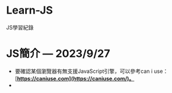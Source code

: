 # Learn-JS
JS學習紀錄
# **JS簡介** — 2023/9/27

- 要確認某個瀏覽器有無支援JavaScript引擎，可以參考can i use：[**https://caniuse.com](https://caniuse.com/)。**
- <script>放在HTML頁面的最下方，與CSS的<link>不同。目的是先讓瀏覽器加載HTML、CSS，用戶無需等待JS被解析完成即可看到某些內容。JS的功能可以慢慢的load up！

---

# **Lexical Structure** — 2023/9/27

- console.log() - 將訊息輸出到Web控制台。訊息可以是單個string，也可以是任何一個或多個JS Object。
- window.alert() - 彈出一個等待用戶關閉的對話框。
- window.prompt() - 彈出一個提示用戶輸入一些文字，並等待用戶提交文字或取消對話框。
- JavaScript中的幾個Lexical Structure
    1. Case Sensitive - JS中的大小寫是有差別的。
    2. 空白鍵跟換行鍵在JS當中全部會被忽略。
    3. JavaScript的單行註解是//，多行則是/**/內部。
    4. 在JavaScript內部的變數名稱需要由文字、Underdcore(_)、dollar sign($)當作開頭，不能用數字開頭。
    5. JavaScript內有關鍵字(reserved words, keywords)，也稱作保留字，不能當作變數使用。
    6. JavaScript使用Unicode字元集合，所以String內可由任何文字組成。
    7. Semicolons(;)可用來分隔程式語句。Semicolons的使用是optional。

---

# 變數與賦值 — 2023/9/27

- 在JavaScript中，等號是"賦值”(assignment)，意思是把等號右邊的數據放到等號左邊。

```jsx
x = 5, x = x + 1
```

- 想要在JavaScript中創造變數時，需要先宣告變數(declare variable)。
    1. 若變數的值會變動，則用let來宣告變數。
    2. 若變數的值不會變動，則用const來宣告變數。
    3. 請勿使用var來宣告變數

幾個需要特別注意的規則：

1. 用const來宣告變數，一定要馬上賦予初始值(initializer)。let則不需要。若用let宣告了變數，但還沒有賦值，則變數的值是undefined。
2. 用const, let宣告過的變數，都不能重複宣告。(redeclaration is not allowed)
3. const不能做重複賦值。(reassignment is not allowed)

---

# 數據類型Data Type — 2023/9/27

